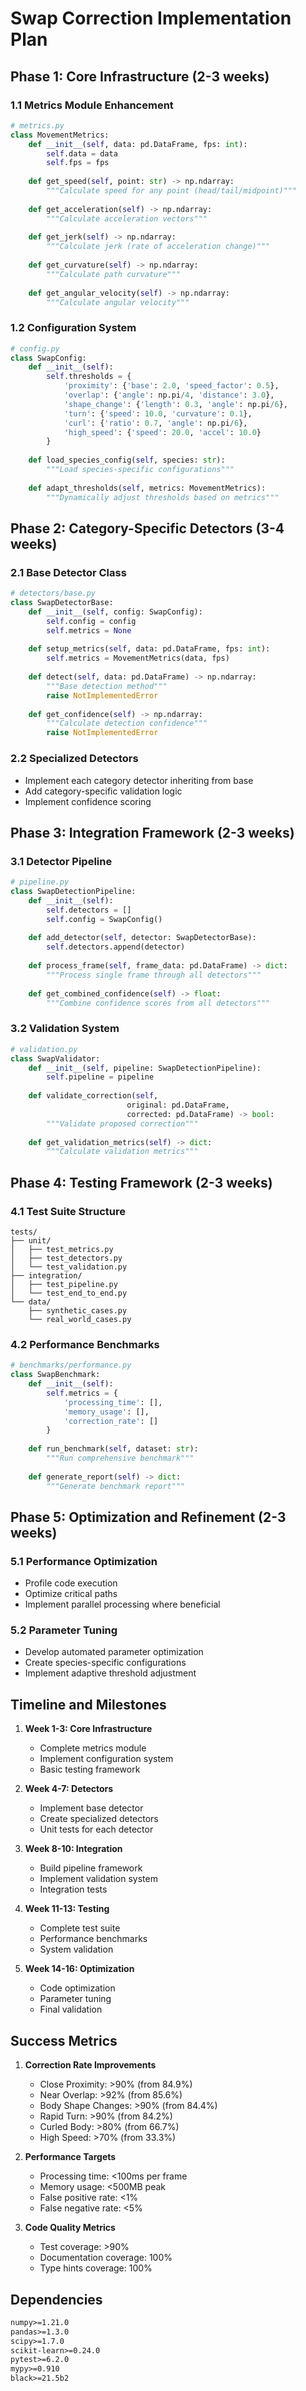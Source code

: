 # Swap Correction Implementation Plan

## Phase 1: Core Infrastructure (2-3 weeks)

### 1.1 Metrics Module Enhancement
```python
# metrics.py
class MovementMetrics:
    def __init__(self, data: pd.DataFrame, fps: int):
        self.data = data
        self.fps = fps
        
    def get_speed(self, point: str) -> np.ndarray:
        """Calculate speed for any point (head/tail/midpoint)"""
        
    def get_acceleration(self) -> np.ndarray:
        """Calculate acceleration vectors"""
        
    def get_jerk(self) -> np.ndarray:
        """Calculate jerk (rate of acceleration change)"""
        
    def get_curvature(self) -> np.ndarray:
        """Calculate path curvature"""
        
    def get_angular_velocity(self) -> np.ndarray:
        """Calculate angular velocity"""
```

### 1.2 Configuration System
```python
# config.py
class SwapConfig:
    def __init__(self):
        self.thresholds = {
            'proximity': {'base': 2.0, 'speed_factor': 0.5},
            'overlap': {'angle': np.pi/4, 'distance': 3.0},
            'shape_change': {'length': 0.3, 'angle': np.pi/6},
            'turn': {'speed': 10.0, 'curvature': 0.1},
            'curl': {'ratio': 0.7, 'angle': np.pi/6},
            'high_speed': {'speed': 20.0, 'accel': 10.0}
        }
        
    def load_species_config(self, species: str):
        """Load species-specific configurations"""
        
    def adapt_thresholds(self, metrics: MovementMetrics):
        """Dynamically adjust thresholds based on metrics"""
```

## Phase 2: Category-Specific Detectors (3-4 weeks)

### 2.1 Base Detector Class
```python
# detectors/base.py
class SwapDetectorBase:
    def __init__(self, config: SwapConfig):
        self.config = config
        self.metrics = None
        
    def setup_metrics(self, data: pd.DataFrame, fps: int):
        self.metrics = MovementMetrics(data, fps)
        
    def detect(self, data: pd.DataFrame) -> np.ndarray:
        """Base detection method"""
        raise NotImplementedError
        
    def get_confidence(self) -> np.ndarray:
        """Calculate detection confidence"""
        raise NotImplementedError
```

### 2.2 Specialized Detectors
- Implement each category detector inheriting from base
- Add category-specific validation logic
- Implement confidence scoring

## Phase 3: Integration Framework (2-3 weeks)

### 3.1 Detector Pipeline
```python
# pipeline.py
class SwapDetectionPipeline:
    def __init__(self):
        self.detectors = []
        self.config = SwapConfig()
        
    def add_detector(self, detector: SwapDetectorBase):
        self.detectors.append(detector)
        
    def process_frame(self, frame_data: pd.DataFrame) -> dict:
        """Process single frame through all detectors"""
        
    def get_combined_confidence(self) -> float:
        """Combine confidence scores from all detectors"""
```

### 3.2 Validation System
```python
# validation.py
class SwapValidator:
    def __init__(self, pipeline: SwapDetectionPipeline):
        self.pipeline = pipeline
        
    def validate_correction(self, 
                          original: pd.DataFrame, 
                          corrected: pd.DataFrame) -> bool:
        """Validate proposed correction"""
        
    def get_validation_metrics(self) -> dict:
        """Calculate validation metrics"""
```

## Phase 4: Testing Framework (2-3 weeks)

### 4.1 Test Suite Structure
```
tests/
├── unit/
│   ├── test_metrics.py
│   ├── test_detectors.py
│   └── test_validation.py
├── integration/
│   ├── test_pipeline.py
│   └── test_end_to_end.py
└── data/
    ├── synthetic_cases.py
    └── real_world_cases.py
```

### 4.2 Performance Benchmarks
```python
# benchmarks/performance.py
class SwapBenchmark:
    def __init__(self):
        self.metrics = {
            'processing_time': [],
            'memory_usage': [],
            'correction_rate': []
        }
        
    def run_benchmark(self, dataset: str):
        """Run comprehensive benchmark"""
        
    def generate_report(self) -> dict:
        """Generate benchmark report"""
```

## Phase 5: Optimization and Refinement (2-3 weeks)

### 5.1 Performance Optimization
- Profile code execution
- Optimize critical paths
- Implement parallel processing where beneficial

### 5.2 Parameter Tuning
- Develop automated parameter optimization
- Create species-specific configurations
- Implement adaptive threshold adjustment

## Timeline and Milestones

1. **Week 1-3: Core Infrastructure**
   - Complete metrics module
   - Implement configuration system
   - Basic testing framework

2. **Week 4-7: Detectors**
   - Implement base detector
   - Create specialized detectors
   - Unit tests for each detector

3. **Week 8-10: Integration**
   - Build pipeline framework
   - Implement validation system
   - Integration tests

4. **Week 11-13: Testing**
   - Complete test suite
   - Performance benchmarks
   - System validation

5. **Week 14-16: Optimization**
   - Code optimization
   - Parameter tuning
   - Final validation

## Success Metrics

1. **Correction Rate Improvements**
   - Close Proximity: >90% (from 84.9%)
   - Near Overlap: >92% (from 85.6%)
   - Body Shape Changes: >90% (from 84.4%)
   - Rapid Turn: >90% (from 84.2%)
   - Curled Body: >80% (from 66.7%)
   - High Speed: >70% (from 33.3%)

2. **Performance Targets**
   - Processing time: <100ms per frame
   - Memory usage: <500MB peak
   - False positive rate: <1%
   - False negative rate: <5%

3. **Code Quality Metrics**
   - Test coverage: >90%
   - Documentation coverage: 100%
   - Type hints coverage: 100%

## Dependencies

```requirements.txt
numpy>=1.21.0
pandas>=1.3.0
scipy>=1.7.0
scikit-learn>=0.24.0
pytest>=6.2.0
mypy>=0.910
black>=21.5b2
``` 